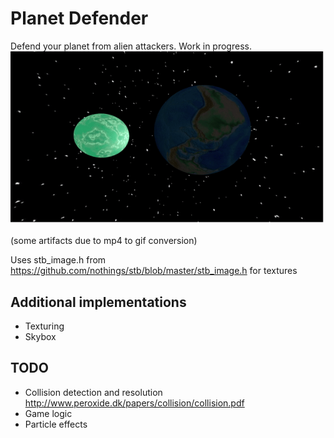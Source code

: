# Planet Defender
Defend your planet from alien attackers.
Work in progress.
<img src="/gifs/ShaderScene.gif?raw=true">

(some artifacts due to mp4 to gif conversion)

Uses stb_image.h from https://github.com/nothings/stb/blob/master/stb_image.h for textures

## Additional implementations
- Texturing
- Skybox

## TODO
- Collision detection and resolution http://www.peroxide.dk/papers/collision/collision.pdf
- Game logic
- Particle effects
